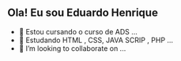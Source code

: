 ## Ola! Eu sou Eduardo Henrique



- 🔭 Estou cursando o curso de ADS  ...
- 🌱 Estudando  HTML , CSS, JAVA SCRIP , PHP  ...
- 👯 I’m looking to collaborate on ...
